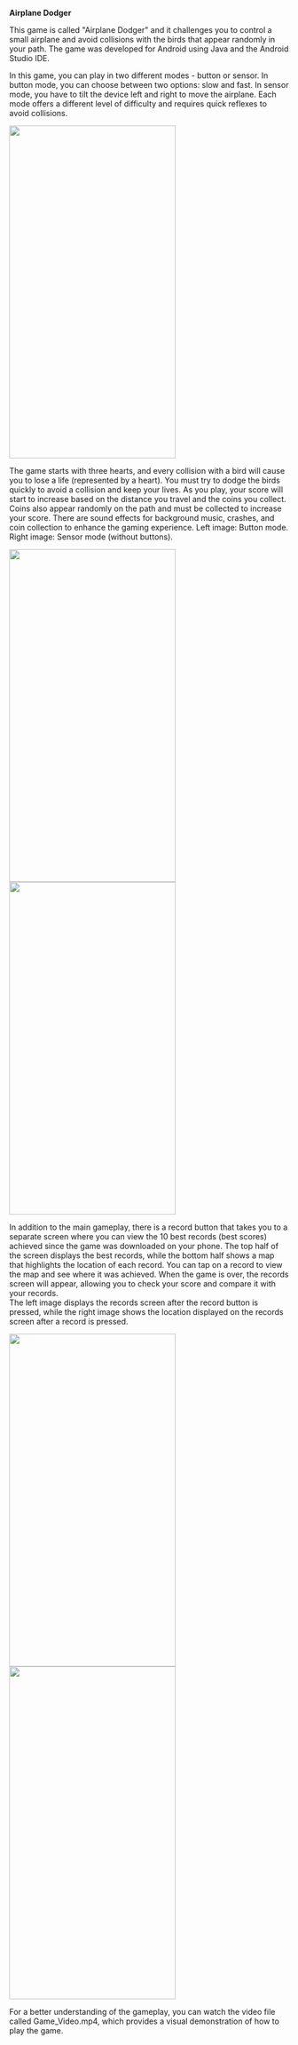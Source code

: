 **Airplane Dodger**

This game is called "Airplane Dodger" and it challenges you to control a small airplane and avoid collisions with the birds that appear randomly in your path. The game was developed for Android using Java and the Android Studio IDE.

In this game, you can play in two different modes - button or sensor. In button mode, you can choose between two options: slow and fast. In sensor mode, you have to tilt the device left and right to move the airplane. Each mode offers a different level of difficulty and requires quick reflexes to avoid collisions.


<img src="https://github.com/YairZeruya/Android_Airplane_Dodger_Game_Java/assets/108290381/be2a4cac-3afb-4f93-a196-54a962c53864" width="300" height="600">


The game starts with three hearts, and every collision with a bird will cause you to lose a life (represented by a heart). You must try to dodge the birds quickly to avoid a collision and keep your lives.
As you play, your score will start to increase based on the distance you travel and the coins you collect. Coins also appear randomly on the path and must be collected to increase your score. There are sound effects for background music, crashes, and coin collection to enhance the gaming experience. 
Left image: Button mode. Right image: Sensor mode (without buttons).

<img src="https://github.com/YairZeruya/Android_Airplane_Dodger_Game_Java/assets/108290381/9f047be4-fce7-43b3-8b93-a57a79187a2b" width="300" height="600">
<img src="https://github.com/YairZeruya/Android_Airplane_Dodger_Game_Java/assets/108290381/ded22931-b7dd-4d91-8117-cd5e9b036171" width="300" height="600">


In addition to the main gameplay, there is a record button that takes you to a separate screen where you can view the 10 best records (best scores) achieved since the game was downloaded on your phone. The top half of the screen displays the best records, while the bottom half shows a map that highlights the location of each record. You can tap on a record to view the map and see where it was achieved. When the game is over, the records screen will appear, allowing you to check your score and compare it with your records.  
The left image displays the records screen after the record button is pressed, while the right image shows the location displayed on the records screen after a record is pressed.


<img src="https://github.com/YairZeruya/Android_Airplane_Dodger_Game_Java/assets/108290381/d7ec9392-6a25-4446-8826-094f3e3011fa" width="300" height="600">
<img src="https://github.com/YairZeruya/Android_Airplane_Dodger_Game_Java/assets/108290381/508a7bc7-1412-473d-a18b-38035e0648c4" width="300" height="600">




For a better understanding of the gameplay, you can watch the video file called Game_Video.mp4, which provides a visual demonstration of how to play the game.
